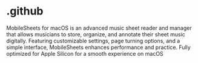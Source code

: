 # .github
MobileSheets for macOS is an advanced music sheet reader and manager that allows musicians to store, organize, and annotate their sheet music digitally. Featuring customizable settings, page turning options, and a simple interface, MobileSheets enhances performance and practice. Fully optimized for Apple Silicon for a smooth experience on macOS
